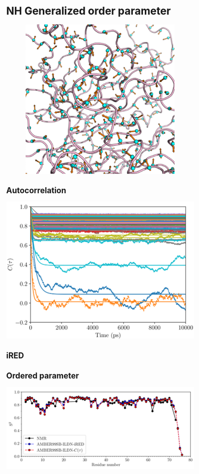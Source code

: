 # NH Generalized order parameter

<p align="center">
  <img width="400" src="images/nh_vectors.png">
</p>

## Autocorrelation

<p align="center">
  <img width="800" src="images/acf.png">
</p>

## iRED


## Ordered parameter

<p align="center">
  <img width="800" src="images/order.png">
</p>